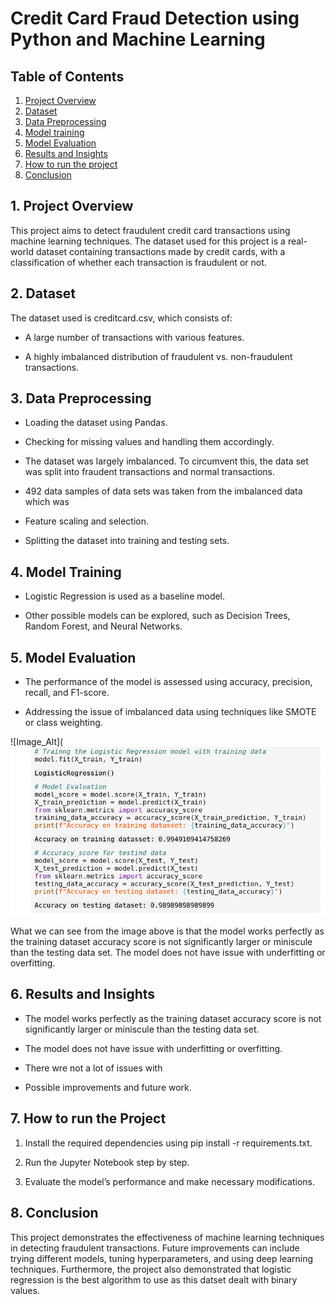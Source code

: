 # Credit Card Fraud Detection using Python and Machine Learning

## Table of Contents
1. [Project Overview](#project-overview)
2. [Dataset](#dataset)
3. [Data Preprocessing](#data-]re]rocessing)
4. [Model training](#model-training)
5. [Model Evaluation](#model-evaluation)
6. [Results and Insights](#results-and-insights)
7. [How to run the project](#how-to-run-the-project)
8. [Conclusion](#conclusion)

## 1. Project Overview

This project aims to detect fraudulent credit card transactions using machine learning techniques.
The dataset used for this project is a real-world dataset containing transactions made by credit cards, with a classification of whether each transaction is fraudulent or not.

## 2. Dataset 

The dataset used is creditcard.csv, which consists of:

- A large number of transactions with various features.

- A highly imbalanced distribution of fraudulent vs. non-fraudulent transactions.

## 3. Data Preprocessing

- Loading the dataset using Pandas.

- Checking for missing values and handling them accordingly.
  
- The dataset was largely imbalanced. To circumvent this, the data set was split into fraudent transactions and normal transactions.
  
- 492 data samples of data sets was taken from the imbalanced data which was 

- Feature scaling and selection.

- Splitting the dataset into training and testing sets.

## 4. Model Training

- Logistic Regression is used as a baseline model.

- Other possible models can be explored, such as Decision Trees, Random Forest, and Neural Networks.

## 5. Model Evaluation

- The performance of the model is assessed using accuracy, precision, recall, and F1-score.

- Addressing the issue of imbalanced data using techniques like SMOTE or class weighting.


![Image_Alt](![image]( https://github.com/Shamiso-Tirivanhu/Credit-Card-Fraud-Detection-/blob/47723804aa79fdd698f1e425bb18d4fc3aa4c7c0/Credit%20Card%20Fraud%20Detection%20picture.png)



What we can see from the image above is that the model works perfectly as the training dataset accuracy score is not significantly larger or miniscule than the testing data set. The model does not have issue with underfitting or overfitting.

## 6. Results and Insights

- The model works perfectly as the training dataset accuracy score is not significantly larger or miniscule than the testing data set.
  
- The model does not have issue with underfitting or overfitting.

- There wre not a lot of issues with 

- Possible improvements and future work.

## 7. How to run the Project

1. Install the required dependencies using pip install -r requirements.txt.

2. Run the Jupyter Notebook step by step.

3. Evaluate the model’s performance and make necessary modifications.

## 8. Conclusion

This project demonstrates the effectiveness of machine learning techniques in detecting fraudulent transactions.
Future improvements can include trying different models, tuning hyperparameters, and using deep learning techniques.
Furthermore, the project also demonstrated that logistic regression is the best algorithm to use as this datset dealt with binary values.
